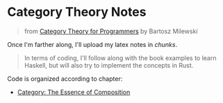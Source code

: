 # Category Theory Notes
> from [Category Theory for Programmers](https://github.com/hmemcpy/milewski-ctfp-pdf) by Bartosz Milewski

Once I'm farther along, I'll upload my latex notes in *chunks*.

> In terms of coding, I'll follow along with the book examples to learn Haskell, but will also try to implement the concepts in Rust. 

Code is organized according to chapter:

* [Category: The Essence of Composition](https://github.com/AmarRSingh/notes/tree/master/Math/Category/1)